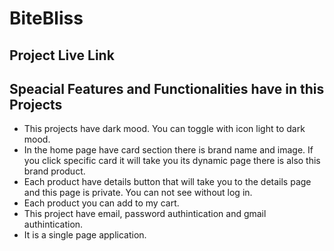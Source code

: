 
# BiteBliss

## Project Live Link


## Speacial Features and Functionalities have in this Projects

* This projects have dark mood. You can toggle with icon light to dark mood.
* In the home page have card section there is brand name and image. If you click specific card it will take you its dynamic page there is also this brand product.
* Each product have details button that will take you to the details page and this page is private. You can not see without log in.
* Each product you can add to my cart.
* This project have email, password authintication and gmail authintication.
* It is a single page application.

